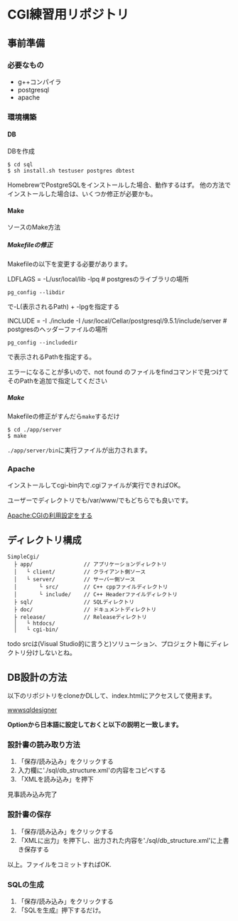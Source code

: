 # CGI練習用リポジトリ

## 事前準備

### 必要なもの

- g++コンパイラ
- postgresql
- apache

### 環境構築

#### DB

DBを作成

``` shell
$ cd sql
$ sh install.sh testuser postgres dbtest
```

HomebrewでPostgreSQLをインストールした場合、動作するはず。
他の方法でインストールした場合は、いくつか修正が必要かも。

#### Make

ソースのMake方法

##### Makefileの修正

Makefileの以下を変更する必要があります。

LDFLAGS = -L/usr/local/lib -lpq # postgresのライブラリの場所

`pg_config --libdir`

で-L(表示されるPath) + -lpgを指定する

INCLUDE = -I ./include -I /usr/local/Cellar/postgresql/9.5.1/include/server # postgresのヘッダーファイルの場所

`pg_config --includedir`

で表示されるPathを指定する。

エラーになることが多いので、not found のファイルをfindコマンドで見つけてそのPathを追加で指定してください

##### Make

Makefileの修正がすんだら`make`するだけ

``` shell
$ cd ./app/server
$ make
```

`./app/server/bin`に実行ファイルが出力されます。

### Apache

インストールしてcgi-bin内で.cgiファイルが実行できればOK。

ユーザーでディレクトリでも/var/www/でもどちらでも良いです。

[Apache:CGIの利用設定をする](https://qiita.com/YasuyukiKawai/items/231821dd22a72194b3fb)

## ディレクトリ構成

```
SimpleCgi/
  ├ app/                // アプリケーションディレクトリ
  │   └ client/         // クライアント側ソース
  │   └ server/         // サーバー側ソース
  │       └ src/        // C++ cppファイルディレクトリ
  │       └ include/    // C++ Headerファイルディレクトリ
  ├ sql/                // SQLディレクトリ
  ├ doc/                // ドキュメントディレクトリ
  ├ release/            // Releaseディレクトリ
  │   └ htdocs/
  │   └ cgi-bin/

```

todo srcは(Visual Studio的に言うと)ソリューション、プロジェクト毎にディレクトリ分けしないとね。

## DB設計の方法

以下のリポジトリをcloneかDLして、index.htmlにアクセスして使用ます。

[wwwsqldesigner](https://github.com/ondras/wwwsqldesigner)

**Optionから日本語に設定しておくと以下の説明と一致します。**

### 設計書の読み取り方法

1. 「保存/読み込み」をクリックする
2. 入力欄に'./sql/db_structure.xml'の内容をコピペする
3. 「XMLを読み込み」を押下

見事読み込み完了


### 設計書の保存

1. 「保存/読み込み」をクリックする
2. 「XMLに出力」を押下し、出力された内容を'./sql/db_structure.xml'に上書き保存する

以上。ファイルをコミットすればOK.

### SQLの生成

1. 「保存/読み込み」をクリックする
2. 「SQLを生成』押下するだけ。
